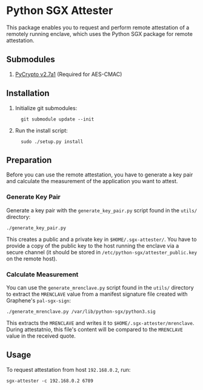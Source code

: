 # Python SGX Attester

This package enables you to request and perform remote attestation of a remotely running enclave, which uses the Python SGX package for remote attestation.


## Submodules

1. [PyCrypto v2.7a1](https://github.com/dlitz/pycrypto) (Required for AES-CMAC)


## Installation

1. Initialize git submodules: 

         git submodule update --init

2. Run the install script: 

         sudo ./setup.py install


## Preparation
Before you can use the remote attestation, you have to generate a key pair and calculate the measurement of the application you want to attest.

### Generate Key Pair

Generate a key pair with the `generate_key_pair.py` script found in the `utils/` directory:

    ./generate_key_pair.py

This creates a public and a private key in `$HOME/.sgx-attester/`. You have to provide a copy of the public key to the host running the enclave via a secure channel (it should be stored in `/etc/python-sgx/attester_public.key` on the remote host).

### Calculate Measurement

You can use the `generate_mrenclave.py` script found in the `utils/` directory to extract the `MRENCLAVE` value from a manifest signature file created with Graphene's `pal-sgx-sign`:

    ./generate_mrenclave.py /var/lib/python-sgx/python3.sig

This extracts the `MRENCLAVE` and writes it to `$HOME/.sgx-attester/mrenclave`. During attestatnio, this file's content will be compared to the `MRENCLAVE` value in the received quote.


## Usage

To request attestation from host `192.168.0.2`, run:

    sgx-attester -c 192.168.0.2 6789
